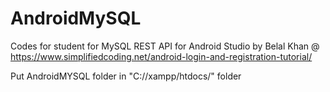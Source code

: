 # AndroidMySQL

Codes for student for MySQL REST API for Android Studio by Belal Khan @ https://www.simplifiedcoding.net/android-login-and-registration-tutorial/

Put AndroidMYSQL folder in "C://xampp/htdocs/" folder
